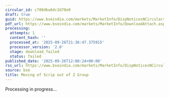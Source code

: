 ```yaml
---
circular_id: c780dba6dc3d70e0
draft: true
guid: https://www.bseindia.com/markets/MarketInfo/DispNoticesNCirculars.aspx?Noticeid={66AD964D-6BCD-4BB3-9AF9-084EABFAE309}&noticeno=20250926-46&dt=09/26/2025&icount=46&totcount=76&flag=0
pdf_url: https://www.bseindia.com/markets/MarketInfo/DownloadAttach.aspx?id=20250926-46&attachedId=
processing:
  attempts: 1
  content_hash: ''
  processed_at: '2025-09-26T21:36:47.375915'
  processor_version: '2.0'
  stage: download_failed
  status: failed
published_date: '2025-09-26T12:08:24+00:00'
rss_url: https://www.bseindia.com/markets/MarketInfo/DispNoticesNCirculars.aspx?Noticeid={66AD964D-6BCD-4BB3-9AF9-084EABFAE309}&noticeno=20250926-46&dt=09/26/2025&icount=46&totcount=76&flag=0
source: bse
title: Moving of Scrip out of Z Group
---
```


Processing in progress...